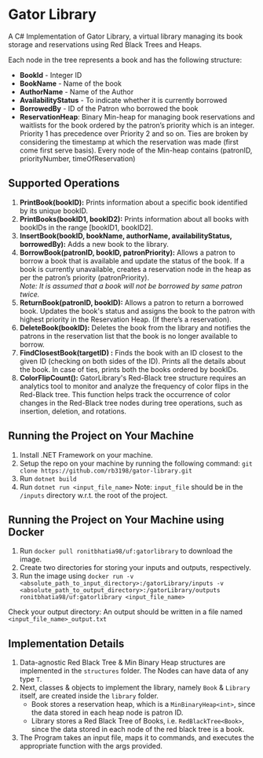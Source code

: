 # Gator Library

A C# Implementation of Gator Library, a virtual library managing its book storage and reservations using Red Black Trees and Heaps.

Each node in the tree represents a book and has the following structure:

- **BookId** - Integer ID
- **BookName** - Name of the book
- **AuthorName** - Name of the Author
- **AvailabilityStatus** - To indicate whether it is currently borrowed
- **BorrowedBy** - ID of the Patron who borrowed the book
- **ReservationHeap**: Binary Min-heap for managing book reservations and waitlists for the book ordered by the patron’s priority which is an integer. Priority 1 has precedence over Priority 2 and so on. Ties are broken by considering the timestamp at which the reservation was made (first come first serve basis). Every node of the Min-heap contains (patronID, priorityNumber, timeOfReservation)

## Supported Operations

1. **PrintBook(bookID):** Prints information about a specific book identified by its unique bookID.
2. **PrintBooks(bookID1, bookID2):** Prints information about all books with bookIDs in the range [bookID1, bookID2].
3. **InsertBook(bookID, bookName, authorName, availabilityStatus, borrowedBy):** Adds a new book to the library.
4. **BorrowBook(patronID, bookID, patronPriority):** Allows a patron to borrow a book that is available
   and update the status of the book. If a book is currently unavailable, creates a reservation node in the heap
   as per the patron’s priority (patronPriority).<br>
   _Note: It is assumed that a book will not be borrowed by same patron twice._
5. **ReturnBook(patronID, bookID):** Allows a patron to return a borrowed book. Updates the book's status and assigns the book to the patron with highest priority in the Reservation Heap. (If there’s a reservation).
6. **DeleteBook(bookID):** Deletes the book from the library and notifies the patrons in the reservation list that the book is no longer available to borrow.
7. **FindClosestBook(targetID) :** Finds the book with an ID closest to the given ID (checking on both sides
   of the ID). Prints all the details about the book. In case of ties, prints both the books ordered by bookIDs.
8. **ColorFlipCount():** GatorLibrary's Red-Black tree structure requires an analytics tool to monitor and analyze the frequency of color flips in the Red-Black tree. This function helps track the occurrence of color changes in the Red-Black tree nodes during tree operations, such as insertion, deletion, and rotations.

## Running the Project on Your Machine

1. Install .NET Framework on your machine.
2. Setup the repo on your machine by running the following command: `git clone https://github.com/rb3198/gator-library.git`
3. Run `dotnet build`
4. Run `dotnet run <input_file_name>`
   Note: `input_file` should be in the `/inputs` directory w.r.t. the root of the project.

## Running the Project on Your Machine using Docker

1. Run `docker pull ronitbhatia98/uf:gatorlibrary` to download the image.
2. Create two directories for storing your inputs and outputs, respectively.
3. Run the image using `docker run -v <absolute_path_to_input_directory>:/gatorLibrary/inputs -v <absolute_path_to_output_directory>:/gatorLibrary/outputs ronitbhatia98/uf:gatorlibrary <input_file_name>`

Check your output directory: An output should be written in a file named `<input_file_name>_output.txt`

## Implementation Details

1. Data-agnostic Red Black Tree & Min Binary Heap structures are implemented in the `structures` folder. The Nodes can have data of any type `T`.
2. Next, classes & objects to implement the library, namely `Book` & `Library` itself, are created inside the `library` folder.
   - Book stores a reservation heap, which is a `MinBinaryHeap<int>`, since the data stored in each heap node is patron ID.
   - Library stores a Red Black Tree of Books, i.e. `RedBlackTree<Book>`, since the data stored in each node of the red black tree is a book.
3. The Program takes an input file, maps it to commands, and executes the appropriate function with the args provided.
